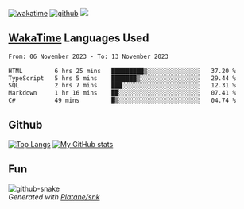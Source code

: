 [![wakatime](https://wakatime.com/badge/user/82c377cd-a54c-404c-b7df-177b313ca539.svg)](https://wakatime.com/@82c377cd-a54c-404c-b7df-177b313ca539)
[![github](https://img.shields.io/github/followers/xinthose?logo=github&style=plastic)](https://github.com/alanhamlett?tab=followers)
![](https://komarev.com/ghpvc/?username=xinthose)


## [WakaTime](https://wakatime.com/) Languages Used
<!--START_SECTION:waka-->

```txt
From: 06 November 2023 - To: 13 November 2023

HTML         6 hrs 25 mins   █████████▒░░░░░░░░░░░░░░░   37.20 %
TypeScript   5 hrs 5 mins    ███████▒░░░░░░░░░░░░░░░░░   29.44 %
SQL          2 hrs 7 mins    ███░░░░░░░░░░░░░░░░░░░░░░   12.31 %
Markdown     1 hr 16 mins    ██░░░░░░░░░░░░░░░░░░░░░░░   07.41 %
C#           49 mins         █▒░░░░░░░░░░░░░░░░░░░░░░░   04.74 %
```

<!--END_SECTION:waka-->

## Github

[![Top Langs](https://github-readme-stats.vercel.app/api/top-langs/?username=xinthose)](https://github.com/anuraghazra/github-readme-stats)
[![My GitHub stats](https://github-readme-stats.vercel.app/api?username=xinthose&show_icons=true&custom_title=Public%20Repository%20Stats)](https://github.com/anuraghazra/github-readme-stats)

## Fun

<picture>
  <source media="(prefers-color-scheme: dark)" srcset="https://raw.githubusercontent.com/xinthose/xinthose/output/github-contribution-grid-snake-dark.svg" />
  <source media="(prefers-color-scheme: light)" srcset="https://raw.githubusercontent.com/xinthose/xinthose/output/github-contribution-grid-snake.svg" />
  <img alt="github-snake" src="github-snake.svg" />
</picture>
<br />
<em>
  Generated with
  <a href="https://github.com/Platane/snk">
    Platane/snk
  <a/>
</em>
